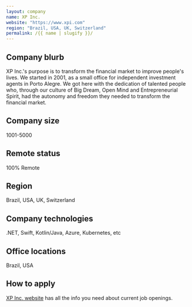 ```yaml
---
layout: company
name: XP Inc.
website: "https://www.xpi.com"
region: "Brazil, USA, UK, Switzerland"
permalink: /{{ name | slugify }}/
---
```


## Company blurb

XP Inc.'s purpose is to transform the financial market to improve people's lives. We started in 2001, as a small office for independent investment agents in Porto Alegre. We got here with the dedication of talented people who, through our culture of Big Dream, Open Mind and Entrepreneurial Spirit, had the autonomy and freedom they needed to transform the financial market.

## Company size

1001-5000

## Remote status

100% Remote

## Region

Brazil, USA, UK, Switzerland

## Company technologies

.NET, Swift, Kotlin/Java, Azure, Kubernetes, etc

## Office locations

Brazil, USA

## How to apply

[XP Inc. website](https://www.xpi.com.br/carreiras/) has all the info you need about current job openings.